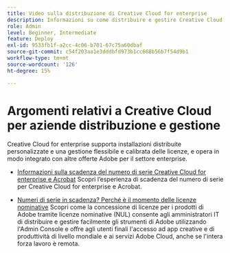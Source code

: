 ```yaml
---
title: Video sulla distribuzione di Creative Cloud for enterprise
description: Informazioni su come distribuire e gestire Creative Cloud for enterprise
role: Admin
level: Beginner, Intermediate
feature: Deploy
exl-id: 9533fb1f-a2cc-4c06-b701-67c75a60dbaf
source-git-commit: c54f203aa1e3dddbfd973b1cc668b56b7f54d9b1
workflow-type: tm+mt
source-wordcount: '126'
ht-degree: 15%

---
```


# Argomenti relativi a Creative Cloud per aziende distribuzione e gestione

Creative Cloud for enterprise supporta installazioni distribuite personalizzate e una gestione flessibile e calibrata delle licenze, e opera in modo integrato con altre offerte Adobe per il settore enterprise.

* [Informazioni sulla scadenza del numero di serie Creative Cloud for enterprise e Acrobat](cceserial.md)
Scopri l’esperienza di scadenza del numero di serie per Creative Cloud for enterprise e Acrobat.

* [Numeri di serie in scadenza? Perché è il momento delle licenze nominative](nameduserlicensing.md)
Scopri come la concessione di licenze per i prodotti di Adobe tramite licenze nominative (NUL) consente agli amministratori IT di distribuire e gestire facilmente gli strumenti di Adobe utilizzando l&#39;Admin Console e offre agli utenti finali l&#39;accesso ad app creative e di produttività di livello mondiale e ai servizi Adobe Cloud, anche se l&#39;intera forza lavoro è remota.
